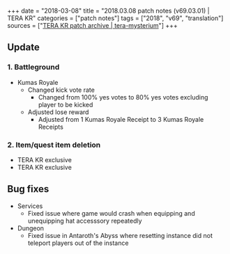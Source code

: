 +++
date = "2018-03-08"
title = "2018.03.08 patch notes (v69.03.01) | TERA KR"
categories = ["patch notes"]
tags = ["2018", "v69", "translation"]
sources = ["[TERA KR patch archive | tera-mysterium](/ko/patch/2018/v69-03-01)"]
+++

## Update

### **1.** Battleground
- Kumas Royale
  - Changed kick vote rate
    - Changed from 100% yes votes to 80% yes votes excluding player to be kicked
  - Adjusted lose reward
    - Adjusted from 1 Kumas Royale Receipt to 3 Kumas Royale Receipts

### **2.** Item/quest item deletion
- TERA KR exclusive
- TERA KR exclusive

## Bug fixes

- Services
  - Fixed issue where game would crash when equipping and unequipping hat accesssory repeatedly
- Dungeon
  - Fixed issue in Antaroth's Abyss where resetting instance did not teleport players out of the instance
